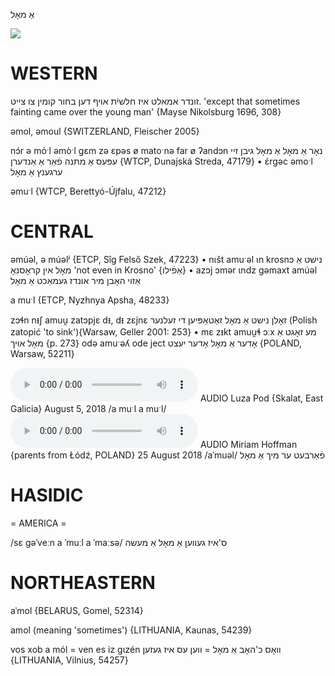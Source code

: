 אַ מאָל

![](https://ia802902.us.archive.org/9/items/Yiddish-Dialect-Maps/Guggenheim-Gruenberg_karte_17.jpg)

WESTERN
========

זונדר אמאלט איז חלשיֿת אויף דען בחור קומין צו צייט.
'except that sometimes fainting came over the young man'
{Mayse Nikolsburg 1696, 308}

əmol, əmoul {SWITZERLAND, Fleischer 2005}

nɔ́r ə móˑl əmòˑl gɛm zə ɛpəs ø matoˑnə far ø ʔandɔn נאָר אַ מאָל אַ מאָל גיבן זיי עפּעס אַ מתּנה פֿאַר אַ אַנדערן {WTCP, Dunajská Streda, 47179}
	•	ɛ́rgəc əmoˑl ערגענץ אַ מאָל

əmuˑl {WTCP, Berettyó-Újfalu, 47212}

CENTRAL
========

əmúəl, ə múəlʲ {ETCP, Sîg Felső Szek, 47223}
	•	nɩšt amuˑəl ɩn krosnɔ נישט אַ מאָל אין קראָסנאָ 'not even in Krosno' {אַפֿילו}
	•	azɔj ɔmər ɩndz gəmaxt amúəl אַזוי האָבן מיר אונדז געמאַכט אַ מאָל

a muˑl {ETCP, Nyzhnya Apsha, 48233}

zɔɬn nᵻʃ amuu̯ zatɔpjɛ dᵻ, dᵻ zɛjnɛ זאָלן נישט אַ מאָל זאַטאָפּיען די זעלנער (Polish zatopić 'to sink'){Warsaw, Geller 2001: 253}
	•	mɛ zᵻkt amuu̯ɬ ɔːx מע זאָגט אַ מאָל אויך {p. 273}
odə amuˑəʎ ode ject אָדער אַ מאָל אָדער יעצט {POLAND, Warsaw, 52211}

<audio controls src="https://ia801502.us.archive.org/18/items/Gosia-and-Luza-Pod/Luza%20Pod%205%20August%202018%20-%20a%20mol%20a%20mol.mp3"></audio>
AUDIO Luza Pod {Skalat, East Galicia} August 5, 2018
/a muˑl a muˑl/
<audio controls src="https://ia801508.us.archive.org/11/items/MiriamHoffman/Miriam%20Hoffman%2025%20August%202018%20-%20farbet%20er%20mikh%20amol.mp3"></audio>
AUDIO Miriam Hoffman {parents from Łódź, POLAND} 25 August 2018
/aˈmuəl/
פֿאַרבעט ער מיך אַ מאָל

HASIDIC
=======
= AMERICA = 

/sɛ gəˈveːn a ˈmuːl a ˈmaːsə/ ס'איז געווען אַ מאָל אַ מעשׂה

NORTHEASTERN
==============

aˈmol {BELARUS, Gomel, 52314}

amol (meaning 'sometimes') {LITHUANIA, Kaunas, 54239}

vos xob a mól = ven es iz gɩzén וואָס כ'האָב אַ מאָל = ווען עס איז געזען {LITHUANIA, Vilnius, 54257}
